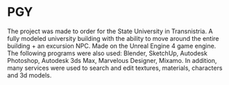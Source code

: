 # PGY
The project was made to order for the State University in Transnistria. A fully modeled university building with the ability to move around the entire building + an excursion NPC. 
Made on the Unreal Engine 4 game engine. The following programs were also used: Blender, SketchUp, Autodesk Photoshop, Autodesk 3ds Max, Marvelous Designer, Mixamo. 
In addition, many services were used to search and edit textures, materials, characters and 3d models.
